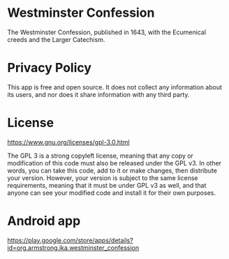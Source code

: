# Westminster Confession

The Westminster Confession, published in 1643, with the Ecumenical creeds and the Larger Catechism.

# Privacy Policy

This app is free and open source. It does not collect any information about its users, and nor does it share information with any third party.

# License

https://www.gnu.org/licenses/gpl-3.0.html

The GPL 3 is a strong copyleft license, meaning that any copy or modification of this code must also be released under the GPL v3. In other words, you can take this code, add to it or make changes, then distribute your version. However, your version is subject to the same license requirements, meaning that it must be under GPL v3  as well, and that anyone can see your modified code and install it for their own purposes.

# Android app

https://play.google.com/store/apps/details?id=org.armstrong.ika.westminster_confession



